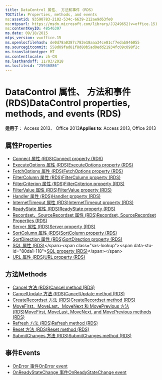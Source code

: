 ```yaml
---
title: DataControl 属性、 方法和事件 (RDS)
TOCTitle: Properties, methods, and events
ms:assetid: 93590783-2102-534c-6639-212ae9d63fe0
ms:mtpsurl: https://msdn.microsoft.com/library/JJ249652(v=office.15)
ms:contentKeyID: 48546397
ms.date: 09/18/2015
mtps_version: v=office.15
ms.openlocfilehash: de0d78a0387c783e18aaa34ce81cf7edab846055
ms.sourcegitcommit: 558d09fad81f8d80b5ad0edd21934fc09c098f2c
ms.translationtype: MT
ms.contentlocale: zh-CN
ms.lasthandoff: 11/03/2018
ms.locfileid: "25946886"
---
```

# <a name="datacontrol-properties-methods-and-events-rds"></a><span data-ttu-id="80da1-102">DataControl 属性、 方法和事件 (RDS)</span><span class="sxs-lookup"><span data-stu-id="80da1-102">DataControl properties, methods, and events (RDS)</span></span>

<span data-ttu-id="80da1-103">**适用于**： Access 2013、 Office 2013</span><span class="sxs-lookup"><span data-stu-id="80da1-103">**Applies to**: Access 2013, Office 2013</span></span>

## <a name="properties"></a><span data-ttu-id="80da1-104">属性</span><span class="sxs-lookup"><span data-stu-id="80da1-104">Properties</span></span>

- [<span data-ttu-id="80da1-105">Connect 属性 (RDS)</span><span class="sxs-lookup"><span data-stu-id="80da1-105">Connect property (RDS)</span></span>](connect-property-rds.md)
- [<span data-ttu-id="80da1-106">ExecuteOptions 属性 (RDS)</span><span class="sxs-lookup"><span data-stu-id="80da1-106">ExecuteOptions property (RDS)</span></span>](executeoptions-property-rds.md)
- [<span data-ttu-id="80da1-107">FetchOptions 属性 (RDS)</span><span class="sxs-lookup"><span data-stu-id="80da1-107">FetchOptions property (RDS)</span></span>](fetchoptions-property-rds.md)
- [<span data-ttu-id="80da1-108">FilterColumn 属性 (RDS)</span><span class="sxs-lookup"><span data-stu-id="80da1-108">FilterColumn property (RDS)</span></span>](filtercolumn-property-rds.md)
- [<span data-ttu-id="80da1-109">FilterCriterion 属性 (RDS)</span><span class="sxs-lookup"><span data-stu-id="80da1-109">FilterCriterion property (RDS)</span></span>](filtercriterion-property-rds.md)
- [<span data-ttu-id="80da1-110">FilterValue 属性 (RDS)</span><span class="sxs-lookup"><span data-stu-id="80da1-110">FilterValue property (RDS)</span></span>](filtervalue-property-rds.md)
- [<span data-ttu-id="80da1-111">Handler 属性 (RDS)</span><span class="sxs-lookup"><span data-stu-id="80da1-111">Handler property (RDS)</span></span>](handler-property-rds.md)
- [<span data-ttu-id="80da1-112">InternetTimeout 属性 (RDS)</span><span class="sxs-lookup"><span data-stu-id="80da1-112">InternetTimeout property (RDS)</span></span>](internettimeout-property-rds.md)
- [<span data-ttu-id="80da1-113">ReadyState 属性 (RDS)</span><span class="sxs-lookup"><span data-stu-id="80da1-113">ReadyState property (RDS)</span></span>](readystate-property-rds.md)
- [<span data-ttu-id="80da1-114">Recordset、SourceRecordset 属性 (RDS)</span><span class="sxs-lookup"><span data-stu-id="80da1-114">Recordset, SourceRecordset Properties (RDS)</span></span>](recordset-sourcerecordset-properties-rds.md)
- [<span data-ttu-id="80da1-115">Server 属性 (RDS)</span><span class="sxs-lookup"><span data-stu-id="80da1-115">Server property (RDS)</span></span>](server-property-rds.md)
- [<span data-ttu-id="80da1-116">SortColumn 属性 (RDS)</span><span class="sxs-lookup"><span data-stu-id="80da1-116">SortColumn property (RDS)</span></span>](sortcolumn-property-rds.md)
- [<span data-ttu-id="80da1-117">SortDirection 属性 (RDS)</span><span class="sxs-lookup"><span data-stu-id="80da1-117">SortDirection property (RDS)</span></span>](sortdirection-property-rds.md)
- <span data-ttu-id="80da1-118">[SQL 属性 (RDS)](https://msdn.microsoft.com/library/jj248989\(v=office.15\))</span><span class="sxs-lookup"><span data-stu-id="80da1-118">[SQL property (RDS)](https://msdn.microsoft.com/library/jj248989\(v=office.15\))</span></span>
- [<span data-ttu-id="80da1-119">URL 属性 (RDS)</span><span class="sxs-lookup"><span data-stu-id="80da1-119">URL property (RDS)</span></span>](url-property-rds.md)


## <a name="methods"></a><span data-ttu-id="80da1-120">方法</span><span class="sxs-lookup"><span data-stu-id="80da1-120">Methods</span></span>

- [<span data-ttu-id="80da1-121">Cancel 方法 (RDS)</span><span class="sxs-lookup"><span data-stu-id="80da1-121">Cancel method (RDS)</span></span>](cancel-method-rds.md)
- [<span data-ttu-id="80da1-122">CancelUpdate 方法 (RDS)</span><span class="sxs-lookup"><span data-stu-id="80da1-122">CancelUpdate method (RDS)</span></span>](cancelupdate-method-rds.md)
- [<span data-ttu-id="80da1-123">CreateRecordset 方法 (RDS)</span><span class="sxs-lookup"><span data-stu-id="80da1-123">CreateRecordset method (RDS)</span></span>](createrecordset-method-rds.md)
- [<span data-ttu-id="80da1-124">MoveFirst、MoveLast、MoveNext 和 MovePrevious 方法 (RDS)</span><span class="sxs-lookup"><span data-stu-id="80da1-124">MoveFirst, MoveLast, MoveNext, and MovePrevious methods (RDS)</span></span>](movefirst-movelast-movenext-and-moveprevious-methods-rds.md)
- [<span data-ttu-id="80da1-125">Refresh 方法 (RDS)</span><span class="sxs-lookup"><span data-stu-id="80da1-125">Refresh method (RDS)</span></span>](refresh-method-rds.md)
- [<span data-ttu-id="80da1-126">Reset 方法 (RDS)</span><span class="sxs-lookup"><span data-stu-id="80da1-126">Reset method (RDS)</span></span>](reset-method-rds.md)
- [<span data-ttu-id="80da1-127">SubmitChanges 方法 (RDS)</span><span class="sxs-lookup"><span data-stu-id="80da1-127">SubmitChanges method (RDS)</span></span>](submitchanges-method-rds.md)


## <a name="events"></a><span data-ttu-id="80da1-128">事件</span><span class="sxs-lookup"><span data-stu-id="80da1-128">Events</span></span>

- [<span data-ttu-id="80da1-129">OnError 事件</span><span class="sxs-lookup"><span data-stu-id="80da1-129">OnError event</span></span>](onerror-event-rds.md)
- [<span data-ttu-id="80da1-130">OnReadyStateChange 事件</span><span class="sxs-lookup"><span data-stu-id="80da1-130">OnReadyStateChange event</span></span>](onreadystatechange-event-rds.md)

